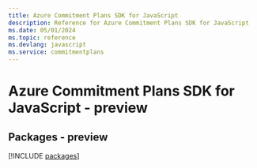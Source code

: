 ```yaml
---
title: Azure Commitment Plans SDK for JavaScript
description: Reference for Azure Commitment Plans SDK for JavaScript
ms.date: 05/01/2024
ms.topic: reference
ms.devlang: javascript
ms.service: commitmentplans
---
```

# Azure Commitment Plans SDK for JavaScript - preview
## Packages - preview
[!INCLUDE [packages](commitment-plans-index.md)]
